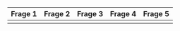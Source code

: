 | Frage 1| Frage 2  | Frage 3|Frage 4 | Frage 5|
|:-----------|:------------:|------------:|------------:|------------:|
|       |        |       |             |     | **Report 2 – Highest Priority**<br>**Reason:** Exhibits a higher density of unique detections triggering.<br>**Implication:** Suggests a broader attack surface or multiple indicators of compromise.<br><br>**Report 1 – Second Priority**<br>**Reason:** Logs a higher number of detections overall.<br>**Caveat:** The frequent alert for “Process Ran With High Privilege” appears noisy and may be a false positive, potentially inflating the alert count.<br><br>**Report 5 – Third Priority**<br>**Reason:** Contains fewer detections than Reports 1 and 2.<br>**Assessment:** Less urgent, but still notable and worth reviewing after the higher-priority reports.<br><br>**Reports 3 & 4 – Lowest Priority**<br>**Reason:** Each contains only one detection type, which doesn’t appear to be as critical compared to the other reports.<br>**Implication:** Low diversity and severity suggest these may be routine or informational alerts. |
